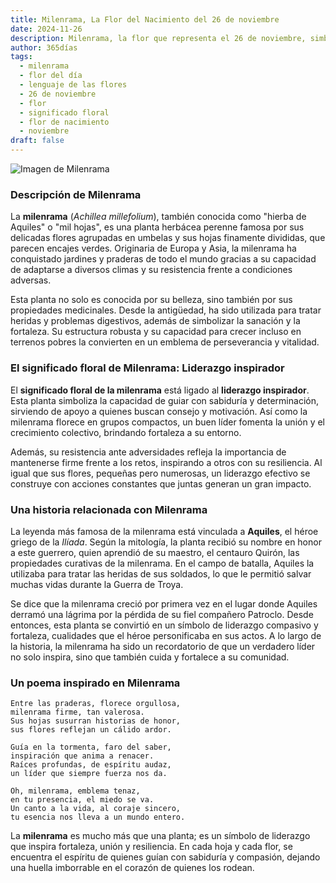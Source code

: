 ```yaml
---
title: Milenrama, La Flor del Nacimiento del 26 de noviembre
date: 2024-11-26
description: Milenrama, la flor que representa el 26 de noviembre, simboliza Liderazgo inspirador. Descubre su fascinante historia, significado en el lenguaje de las flores y una poesía que celebra su belleza.
author: 365días
tags:
  - milenrama
  - flor del día
  - lenguaje de las flores
  - 26 de noviembre
  - flor
  - significado floral
  - flor de nacimiento
  - noviembre
draft: false
---
```



![Imagen de Milenrama](https://cdn.pixabay.com/photo/2018/09/16/11/10/yarrow-plant-3681169_640.jpg#center)


### Descripción de Milenrama

La **milenrama** (_Achillea millefolium_), también conocida como "hierba de Aquiles" o "mil hojas", es una planta herbácea perenne famosa por sus delicadas flores agrupadas en umbelas y sus hojas finamente divididas, que parecen encajes verdes. Originaria de Europa y Asia, la milenrama ha conquistado jardines y praderas de todo el mundo gracias a su capacidad de adaptarse a diversos climas y su resistencia frente a condiciones adversas.

Esta planta no solo es conocida por su belleza, sino también por sus propiedades medicinales. Desde la antigüedad, ha sido utilizada para tratar heridas y problemas digestivos, además de simbolizar la sanación y la fortaleza. Su estructura robusta y su capacidad para crecer incluso en terrenos pobres la convierten en un emblema de perseverancia y vitalidad.

### El significado floral de Milenrama: Liderazgo inspirador

El **significado floral de la milenrama** está ligado al **liderazgo inspirador**. Esta planta simboliza la capacidad de guiar con sabiduría y determinación, sirviendo de apoyo a quienes buscan consejo y motivación. Así como la milenrama florece en grupos compactos, un buen líder fomenta la unión y el crecimiento colectivo, brindando fortaleza a su entorno.

Además, su resistencia ante adversidades refleja la importancia de mantenerse firme frente a los retos, inspirando a otros con su resiliencia. Al igual que sus flores, pequeñas pero numerosas, un liderazgo efectivo se construye con acciones constantes que juntas generan un gran impacto.

### Una historia relacionada con Milenrama

La leyenda más famosa de la milenrama está vinculada a **Aquiles**, el héroe griego de la _Ilíada_. Según la mitología, la planta recibió su nombre en honor a este guerrero, quien aprendió de su maestro, el centauro Quirón, las propiedades curativas de la milenrama. En el campo de batalla, Aquiles la utilizaba para tratar las heridas de sus soldados, lo que le permitió salvar muchas vidas durante la Guerra de Troya.

Se dice que la milenrama creció por primera vez en el lugar donde Aquiles derramó una lágrima por la pérdida de su fiel compañero Patroclo. Desde entonces, esta planta se convirtió en un símbolo de liderazgo compasivo y fortaleza, cualidades que el héroe personificaba en sus actos. A lo largo de la historia, la milenrama ha sido un recordatorio de que un verdadero líder no solo inspira, sino que también cuida y fortalece a su comunidad.

### Un poema inspirado en Milenrama

```
Entre las praderas, florece orgullosa,  
milenrama firme, tan valerosa.  
Sus hojas susurran historias de honor,  
sus flores reflejan un cálido ardor.

Guía en la tormenta, faro del saber,  
inspiración que anima a renacer.  
Raíces profundas, de espíritu audaz,  
un líder que siempre fuerza nos da.

Oh, milenrama, emblema tenaz,  
en tu presencia, el miedo se va.  
Un canto a la vida, al coraje sincero,  
tu esencia nos lleva a un mundo entero.
```

La **milenrama** es mucho más que una planta; es un símbolo de liderazgo que inspira fortaleza, unión y resiliencia. En cada hoja y cada flor, se encuentra el espíritu de quienes guían con sabiduría y compasión, dejando una huella imborrable en el corazón de quienes los rodean.

